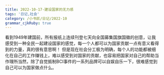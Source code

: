 ```yaml
---
title: 2022-10-17-建设国家的无力感
tags: '日记,社会'
category: /小书匠/日记/2022-10
grammar_cjkRuby: true
---
```



看到1949年建国前，所有报纸上连续刊登七天向全国募集国旗国徽的创意，让我感受到一种全民一起建设国家的感觉，每一个人都可以为国家贡献一点有意义看得到的力量，真的很有意思啊！
但是现在社会分工极为明确，每个人的功能都被细化在自己的工作赚钱上，难以感受到对国家的贡献，也容易把国家对自己的帮助当作理所当然，除了自觉抵制BCI事件的一系列品牌可以自娱自乐一下，很难感觉到自己可以为国家做点什么。